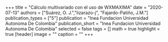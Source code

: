 +++
title = "Cálculo multivariado con el uso de WXMAXIMA"
date = "2020-07-13"
authors = ["Suárez, O. J.","lizarazo-j", "Fajardo-Patiño, J.M."]
publication_types = ["5"]
publication = "Inea Fundacion Universidad Autonoma De Colombia"
publication_short = "Inea Fundacion Universidad Autonoma De Colombia"
selected = false
tags = []
math = true
highlight = true
[header]
image = ""
caption = ""
+++
